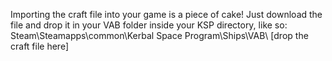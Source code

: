 Importing the craft file into your game is a piece of cake!
Just download the file and drop it in your VAB folder inside your KSP directory, like so:
Steam\Steamapps\common\Kerbal Space Program\Ships\VAB\ [drop the craft file here]
